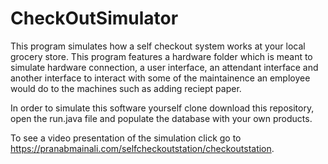 # CheckOutSimulator
This program simulates how a self checkout system works at your local grocery store. 
This program features a hardware folder which is meant to simulate hardware connection, a user interface, an attendant interface and another interface to interact with some of the maintainence an employee would do to the machines such as adding reciept paper. 


In order to simulate this software yourself clone download this repository, open the run.java file and populate the database with your own products.

To see a video presentation of the simulation click go to https://pranabmainali.com/selfcheckoutstation/checkoutstation. 
